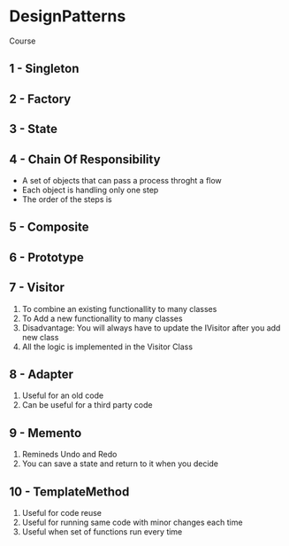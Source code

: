 # DesignPatterns
Course

## 1 - Singleton

## 2 - Factory

## 3 - State



## 4 - Chain Of Responsibility
- A set of objects that can pass a process throght a flow
- Each object is handling only one step
- The order of the steps is 

## 5 - Composite

## 6 - Prototype

## 7 - Visitor
1. To combine an existing functionallity to many classes
2. To Add a new functionallity to many classes
3. Disadvantage: You will always have to update the IVisitor after you add new class
4. All the logic is implemented in the Visitor Class

## 8 - Adapter
1. Useful for an old code
2. Can be useful for a third party code

## 9 - Memento
1. Remineds Undo and Redo
2. You can save a state and return to it when you decide

## 10 - TemplateMethod
1. Useful for code reuse
2. Useful for running same code with minor changes each time
3. Useful when set of functions run every time
